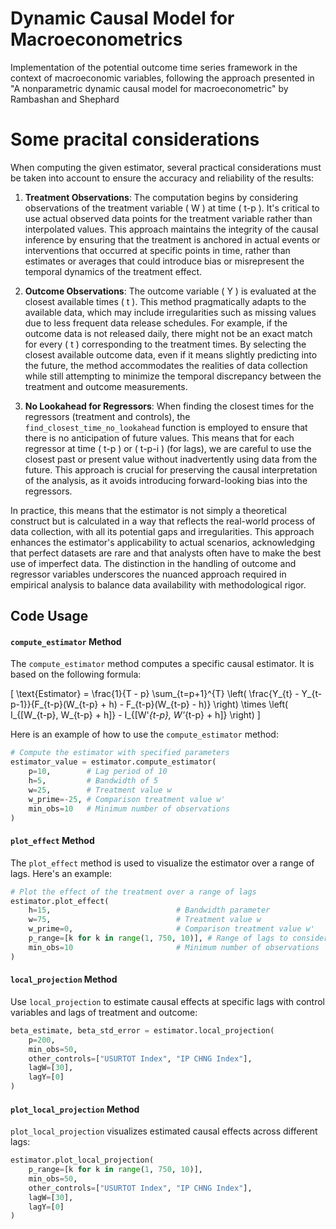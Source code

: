 # Dynamic Causal Model for Macroeconometrics
Implementation of the potential outcome time series framework in the context of macroeconomic variables, following the approach presented in  "A nonparametric dynamic causal model for macroeconometric" by Rambashan and Shephard  

# Some pracital considerations

When computing the given estimator, several practical considerations must be taken into account to ensure the accuracy and reliability of the results:

1. **Treatment Observations**: The computation begins by considering observations of the treatment variable \( W \) at time \( t-p \). It's critical to use actual observed data points for the treatment variable rather than interpolated values. This approach maintains the integrity of the causal inference by ensuring that the treatment is anchored in actual events or interventions that occurred at specific points in time, rather than estimates or averages that could introduce bias or misrepresent the temporal dynamics of the treatment effect.

2. **Outcome Observations**: The outcome variable \( Y \) is evaluated at the closest available times \( t \). This method pragmatically adapts to the available data, which may include irregularities such as missing values due to less frequent data release schedules. For example, if the outcome data is not released daily, there might not be an exact match for every \( t \) corresponding to the treatment times. By selecting the closest available outcome data, even if it means slightly predicting into the future, the method accommodates the realities of data collection while still attempting to minimize the temporal discrepancy between the treatment and outcome measurements.

3. **No Lookahead for Regressors**: When finding the closest times for the regressors (treatment and controls), the `find_closest_time_no_lookahead` function is employed to ensure that there is no anticipation of future values. This means that for each regressor at time \( t-p \) or \( t-p-i \) (for lags), we are careful to use the closest past or present value without inadvertently using data from the future. This approach is crucial for preserving the causal interpretation of the analysis, as it avoids introducing forward-looking bias into the regressors.

In practice, this means that the estimator is not simply a theoretical construct but is calculated in a way that reflects the real-world process of data collection, with all its potential gaps and irregularities. This approach enhances the estimator's applicability to actual scenarios, acknowledging that perfect datasets are rare and that analysts often have to make the best use of imperfect data. The distinction in the handling of outcome and regressor variables underscores the nuanced approach required in empirical analysis to balance data availability with methodological rigor.




## Code Usage

#### `compute_estimator` Method
The `compute_estimator` method computes a specific causal estimator. It is based on the following formula:

\[ \text{Estimator} = \frac{1}{T - p} \sum_{t=p+1}^{T} \left( \frac{Y_{t} - Y_{t-p-1}}{F_{t-p}(W_{t-p} + h) - F_{t-p}(W_{t-p} - h)} \right) \times \left( I_{[W_{t-p}, W_{t-p} + h]} - I_{[W'_{t-p}, W'_{t-p} + h]} \right) \]

Here is an example of how to use the `compute_estimator` method:

```python
# Compute the estimator with specified parameters
estimator_value = estimator.compute_estimator(
    p=10,        # Lag period of 10
    h=5,         # Bandwidth of 5
    w=25,        # Treatment value w
    w_prime=-25, # Comparison treatment value w'
    min_obs=10   # Minimum number of observations
)
```

#### `plot_effect` Method
The `plot_effect` method is used to visualize the estimator over a range of lags. Here's an example:

```python
# Plot the effect of the treatment over a range of lags
estimator.plot_effect(
    h=15,                            # Bandwidth parameter
    w=75,                            # Treatment value w
    w_prime=0,                       # Comparison treatment value w'
    p_range=[k for k in range(1, 750, 10)], # Range of lags to consider
    min_obs=10                       # Minimum number of observations
)
```

#### `local_projection` Method
Use `local_projection` to estimate causal effects at specific lags with control variables and lags of treatment and outcome:

```python
beta_estimate, beta_std_error = estimator.local_projection(
    p=200,
    min_obs=50,
    other_controls=["USURTOT Index", "IP CHNG Index"],
    lagW=[30],
    lagY=[0]
)
```

#### `plot_local_projection` Method
`plot_local_projection` visualizes estimated causal effects across different lags:

```python
estimator.plot_local_projection(
    p_range=[k for k in range(1, 750, 10)],
    min_obs=50,
    other_controls=["USURTOT Index", "IP CHNG Index"],
    lagW=[30],
    lagY=[0]
)
```

